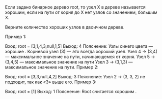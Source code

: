 Если задано бинарное дерево root, то узел X в дереве называется хорошим, если на пути от корня до X нет узлов со значением, большим X.

Верните количество хороших узлов в двоичном дереве.

Пример 1:

Вход: root = [3,1,4,3,null,1,5]
Выход: 4
Пояснение: Узлы синего цвета — хорошие .
Корневой узел (3) — это всегда хороший узел.
Узел 4 -> (3,4) — максимальное значение на пути, начинающемся от корня.
Узел 5 -> (3,4,5) — максимальное значение на пути
Узел 3 -> (3,1,3) — максимальное значение на пути.
Пример 2:

Вход: root = [3,3,null,4,2]
Выход: 3
Пояснение: Узел 2 -> (3, 3, 2) не подходит, так как «3» выше его.
Пример 3:

Вход: root = [1]
Выход: 1
Пояснение: Root считается хорошим .
